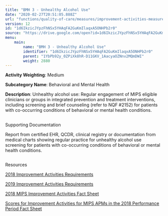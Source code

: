 ```yaml
---
title: "BMH 3 - Unhealthy Alcohol Use"
date: "2020-02-27T20:51:05.888Z"
url: "functions/quality-of-care/measures/improvement-activities-measures/2018-improvement-activities/bmh-3-unhealthy-alcohol-use.html"
version: 12
id: "1d6IkzicJYpzFhNSx5YHAqFA2GuKmIlaqxA5ONHPb2r0"
source: "https://drive.google.com/open?id=1d6IkzicJYpzFhNSx5YHAqFA2GuKmIlaqxA5ONHPb2r0"
menu:
    main:
        name: "BMH 3 - Unhealthy Alcohol Use"
        identifier: "1d6IkzicJYpzFhNSx5YHAqFA2GuKmIlaqxA5ONHPb2r0"
        parent: "1YbPb92y_0ZPiXk8hR-D11GKV_1AacyaOZNnv2MQmDWI"
        weight: 2880
---
```









**Activity Weighting**: Medium

**Subcategory Name**: Behavioral and Mental Health

**Description**: Unhealthy alcohol use: Regular engagement of MIPS eligible clinicians or groups in integrated prevention and treatment interventions, including screening and brief counseling (refer to NQF #2152) for patients with co-occurring conditions of behavioral or mental health conditions.







## 

Supporting Documentation

Report from certified EHR, QCDR, clinical registry or documentation from medical charts showing regular practice for unhealthy alcohol use screening for patients with co-occurring conditions of behavioral or mental health conditions.







## 

Resources

[2018 Improvement Activities Requirements](https://qpp.cms.gov/mips/improvement-activities?py=2018)

[2019 Improvement Activities Requirements](https://qpp.cms.gov/mips/improvement-activities?py=2019)

[2018 MIPS Improvement Activities Fact Sheet](https://qpp.cms.gov/resource/2018%20MIPS%20Improvement%20Activities%20Fact%20Sheet)

[Scores for Improvement Activities for MIPS APMs in the 2018 Performance Period Fact Sheet](https://qpp.cms.gov/resource/2018%20MIPS%20APMs%20improvement%20Activities%20scores%20fact%20sheet)

